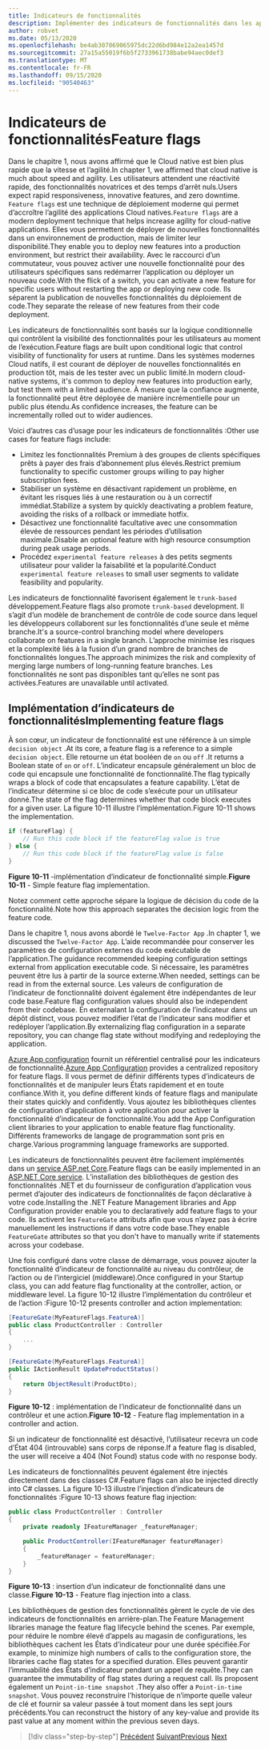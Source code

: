 ```yaml
---
title: Indicateurs de fonctionnalités
description: Implémenter des indicateurs de fonctionnalités dans les applications natives du Cloud en tirant parti de la configuration de Azure App
author: robvet
ms.date: 05/13/2020
ms.openlocfilehash: be4ab307069065975dc22d6bd984e12a2ea1457d
ms.sourcegitcommit: 27a15a55019f6b5f2733961738babe94aec0def3
ms.translationtype: MT
ms.contentlocale: fr-FR
ms.lasthandoff: 09/15/2020
ms.locfileid: "90540463"
---
```

# <a name="feature-flags"></a><span data-ttu-id="e0ab2-103">Indicateurs de fonctionnalités</span><span class="sxs-lookup"><span data-stu-id="e0ab2-103">Feature flags</span></span>

<span data-ttu-id="e0ab2-104">Dans le chapitre 1, nous avons affirmé que le Cloud native est bien plus rapide que la vitesse et l’agilité.</span><span class="sxs-lookup"><span data-stu-id="e0ab2-104">In chapter 1, we affirmed that cloud native is much about speed and agility.</span></span> <span data-ttu-id="e0ab2-105">Les utilisateurs attendent une réactivité rapide, des fonctionnalités novatrices et des temps d’arrêt nuls.</span><span class="sxs-lookup"><span data-stu-id="e0ab2-105">Users expect rapid responsiveness, innovative features, and zero downtime.</span></span> <span data-ttu-id="e0ab2-106">`Feature flags` est une technique de déploiement moderne qui permet d’accroître l’agilité des applications Cloud natives.</span><span class="sxs-lookup"><span data-stu-id="e0ab2-106">`Feature flags` are a modern deployment technique that helps increase agility for cloud-native applications.</span></span> <span data-ttu-id="e0ab2-107">Elles vous permettent de déployer de nouvelles fonctionnalités dans un environnement de production, mais de limiter leur disponibilité.</span><span class="sxs-lookup"><span data-stu-id="e0ab2-107">They enable you to deploy new features into a production environment, but restrict their availability.</span></span> <span data-ttu-id="e0ab2-108">Avec le raccourci d’un commutateur, vous pouvez activer une nouvelle fonctionnalité pour des utilisateurs spécifiques sans redémarrer l’application ou déployer un nouveau code.</span><span class="sxs-lookup"><span data-stu-id="e0ab2-108">With the flick of a switch, you can activate a new feature for specific users without restarting the app or deploying new code.</span></span> <span data-ttu-id="e0ab2-109">Ils séparent la publication de nouvelles fonctionnalités du déploiement de code.</span><span class="sxs-lookup"><span data-stu-id="e0ab2-109">They separate the release of new features from their code deployment.</span></span>

<span data-ttu-id="e0ab2-110">Les indicateurs de fonctionnalités sont basés sur la logique conditionnelle qui contrôlent la visibilité des fonctionnalités pour les utilisateurs au moment de l’exécution.</span><span class="sxs-lookup"><span data-stu-id="e0ab2-110">Feature flags are built upon conditional logic that control visibility of functionality for users at runtime.</span></span> <span data-ttu-id="e0ab2-111">Dans les systèmes modernes Cloud natifs, il est courant de déployer de nouvelles fonctionnalités en production tôt, mais de les tester avec un public limité.</span><span class="sxs-lookup"><span data-stu-id="e0ab2-111">In modern cloud-native systems, it's common to deploy new features into production early, but test them with a limited audience.</span></span> <span data-ttu-id="e0ab2-112">À mesure que la confiance augmente, la fonctionnalité peut être déployée de manière incrémentielle pour un public plus étendu.</span><span class="sxs-lookup"><span data-stu-id="e0ab2-112">As confidence increases, the feature can be incrementally rolled out to wider audiences.</span></span>

<span data-ttu-id="e0ab2-113">Voici d’autres cas d’usage pour les indicateurs de fonctionnalités :</span><span class="sxs-lookup"><span data-stu-id="e0ab2-113">Other use cases for feature flags include:</span></span>

- <span data-ttu-id="e0ab2-114">Limitez les fonctionnalités Premium à des groupes de clients spécifiques prêts à payer des frais d’abonnement plus élevés.</span><span class="sxs-lookup"><span data-stu-id="e0ab2-114">Restrict premium functionality to specific customer groups willing to pay higher subscription fees.</span></span>
- <span data-ttu-id="e0ab2-115">Stabiliser un système en désactivant rapidement un problème, en évitant les risques liés à une restauration ou à un correctif immédiat.</span><span class="sxs-lookup"><span data-stu-id="e0ab2-115">Stabilize a system by quickly deactivating a problem feature, avoiding the risks of a rollback or immediate hotfix.</span></span>
- <span data-ttu-id="e0ab2-116">Désactivez une fonctionnalité facultative avec une consommation élevée de ressources pendant les périodes d’utilisation maximale.</span><span class="sxs-lookup"><span data-stu-id="e0ab2-116">Disable an optional feature with high resource consumption during peak usage periods.</span></span>
- <span data-ttu-id="e0ab2-117">Procédez `experimental feature releases` à des petits segments utilisateur pour valider la faisabilité et la popularité.</span><span class="sxs-lookup"><span data-stu-id="e0ab2-117">Conduct `experimental feature releases` to small user segments to validate feasibility and popularity.</span></span>

<span data-ttu-id="e0ab2-118">Les indicateurs de fonctionnalité favorisent également le `trunk-based` développement.</span><span class="sxs-lookup"><span data-stu-id="e0ab2-118">Feature flags also promote `trunk-based` development.</span></span> <span data-ttu-id="e0ab2-119">Il s’agit d’un modèle de branchement de contrôle de code source dans lequel les développeurs collaborent sur les fonctionnalités d’une seule et même branche.</span><span class="sxs-lookup"><span data-stu-id="e0ab2-119">It's a source-control branching model where developers collaborate on features in a single branch.</span></span> <span data-ttu-id="e0ab2-120">L’approche minimise les risques et la complexité liés à la fusion d’un grand nombre de branches de fonctionnalités longues.</span><span class="sxs-lookup"><span data-stu-id="e0ab2-120">The approach minimizes the risk and complexity of merging large numbers of long-running feature branches.</span></span> <span data-ttu-id="e0ab2-121">Les fonctionnalités ne sont pas disponibles tant qu’elles ne sont pas activées.</span><span class="sxs-lookup"><span data-stu-id="e0ab2-121">Features are unavailable until activated.</span></span>

## <a name="implementing-feature-flags"></a><span data-ttu-id="e0ab2-122">Implémentation d’indicateurs de fonctionnalités</span><span class="sxs-lookup"><span data-stu-id="e0ab2-122">Implementing feature flags</span></span>

<span data-ttu-id="e0ab2-123">À son cœur, un indicateur de fonctionnalité est une référence à un simple `decision object` .</span><span class="sxs-lookup"><span data-stu-id="e0ab2-123">At its core, a feature flag is a reference to a simple `decision object`.</span></span> <span data-ttu-id="e0ab2-124">Elle retourne un état booléen de `on` ou `off` .</span><span class="sxs-lookup"><span data-stu-id="e0ab2-124">It returns a Boolean state of `on` or `off`.</span></span> <span data-ttu-id="e0ab2-125">L’indicateur encapsule généralement un bloc de code qui encapsule une fonctionnalité de fonctionnalité.</span><span class="sxs-lookup"><span data-stu-id="e0ab2-125">The flag typically wraps a block of code that encapsulates a feature capability.</span></span> <span data-ttu-id="e0ab2-126">L’état de l’indicateur détermine si ce bloc de code s’exécute pour un utilisateur donné.</span><span class="sxs-lookup"><span data-stu-id="e0ab2-126">The state of the flag determines whether that code block executes for a given user.</span></span> <span data-ttu-id="e0ab2-127">La figure 10-11 illustre l’implémentation.</span><span class="sxs-lookup"><span data-stu-id="e0ab2-127">Figure 10-11 shows the implementation.</span></span>

```csharp
if (featureFlag) {
    // Run this code block if the featureFlag value is true
} else {
    // Run this code block if the featureFlag value is false
}
```

<span data-ttu-id="e0ab2-128">**Figure 10-11** -implémentation d’indicateur de fonctionnalité simple.</span><span class="sxs-lookup"><span data-stu-id="e0ab2-128">**Figure 10-11** - Simple feature flag implementation.</span></span>

<span data-ttu-id="e0ab2-129">Notez comment cette approche sépare la logique de décision du code de la fonctionnalité.</span><span class="sxs-lookup"><span data-stu-id="e0ab2-129">Note how this approach separates the decision logic from the feature code.</span></span>

<span data-ttu-id="e0ab2-130">Dans le chapitre 1, nous avons abordé le `Twelve-Factor App` .</span><span class="sxs-lookup"><span data-stu-id="e0ab2-130">In chapter 1, we discussed the `Twelve-Factor App`.</span></span> <span data-ttu-id="e0ab2-131">L’aide recommandée pour conserver les paramètres de configuration externes du code exécutable de l’application.</span><span class="sxs-lookup"><span data-stu-id="e0ab2-131">The guidance recommended keeping configuration settings external from application executable code.</span></span> <span data-ttu-id="e0ab2-132">Si nécessaire, les paramètres peuvent être lus à partir de la source externe.</span><span class="sxs-lookup"><span data-stu-id="e0ab2-132">When needed, settings can be read in from the external source.</span></span> <span data-ttu-id="e0ab2-133">Les valeurs de configuration de l’indicateur de fonctionnalité doivent également être indépendantes de leur code base.</span><span class="sxs-lookup"><span data-stu-id="e0ab2-133">Feature flag configuration values should also be independent from their codebase.</span></span> <span data-ttu-id="e0ab2-134">En externalant la configuration de l’indicateur dans un dépôt distinct, vous pouvez modifier l’état de l’indicateur sans modifier et redéployer l’application.</span><span class="sxs-lookup"><span data-stu-id="e0ab2-134">By externalizing flag configuration in a separate repository, you can change flag state without modifying and redeploying the application.</span></span>

<span data-ttu-id="e0ab2-135">[Azure App configuration](https://docs.microsoft.com/azure/azure-app-configuration/overview) fournit un référentiel centralisé pour les indicateurs de fonctionnalité.</span><span class="sxs-lookup"><span data-stu-id="e0ab2-135">[Azure App Configuration](https://docs.microsoft.com/azure/azure-app-configuration/overview) provides a centralized repository for feature flags.</span></span> <span data-ttu-id="e0ab2-136">Il vous permet de définir différents types d’indicateurs de fonctionnalités et de manipuler leurs États rapidement et en toute confiance.</span><span class="sxs-lookup"><span data-stu-id="e0ab2-136">With it, you define different kinds of feature flags and manipulate their states quickly and confidently.</span></span> <span data-ttu-id="e0ab2-137">Vous ajoutez les bibliothèques clientes de configuration d’application à votre application pour activer la fonctionnalité d’indicateur de fonctionnalité.</span><span class="sxs-lookup"><span data-stu-id="e0ab2-137">You add the App Configuration client libraries to your application to enable feature flag functionality.</span></span> <span data-ttu-id="e0ab2-138">Différents frameworks de langage de programmation sont pris en charge.</span><span class="sxs-lookup"><span data-stu-id="e0ab2-138">Various programming language frameworks are supported.</span></span>

<span data-ttu-id="e0ab2-139">Les indicateurs de fonctionnalités peuvent être facilement implémentés dans un [service ASP.net Core](https://docs.microsoft.com/azure/azure-app-configuration/use-feature-flags-dotnet-core).</span><span class="sxs-lookup"><span data-stu-id="e0ab2-139">Feature flags can be easily implemented in an [ASP.NET Core service](https://docs.microsoft.com/azure/azure-app-configuration/use-feature-flags-dotnet-core).</span></span> <span data-ttu-id="e0ab2-140">L’installation des bibliothèques de gestion des fonctionnalités .NET et du fournisseur de configuration d’application vous permet d’ajouter des indicateurs de fonctionnalités de façon déclarative à votre code.</span><span class="sxs-lookup"><span data-stu-id="e0ab2-140">Installing the .NET Feature Management libraries and App Configuration provider enable you to declaratively add feature flags to your code.</span></span> <span data-ttu-id="e0ab2-141">Ils activent les `FeatureGate` attributs afin que vous n’ayez pas à écrire manuellement les instructions if dans votre code base.</span><span class="sxs-lookup"><span data-stu-id="e0ab2-141">They enable `FeatureGate` attributes so that you don't have to manually write if statements across your codebase.</span></span>

<span data-ttu-id="e0ab2-142">Une fois configuré dans votre classe de démarrage, vous pouvez ajouter la fonctionnalité d’indicateur de fonctionnalité au niveau du contrôleur, de l’action ou de l’intergiciel (middleware).</span><span class="sxs-lookup"><span data-stu-id="e0ab2-142">Once configured in your Startup class, you can add feature flag functionality at the controller, action, or middleware level.</span></span> <span data-ttu-id="e0ab2-143">La figure 10-12 illustre l’implémentation du contrôleur et de l’action :</span><span class="sxs-lookup"><span data-stu-id="e0ab2-143">Figure 10-12 presents controller and action implementation:</span></span>

```csharp
[FeatureGate(MyFeatureFlags.FeatureA)]
public class ProductController : Controller
{
    ...
}
```

```csharp
[FeatureGate(MyFeatureFlags.FeatureA)]
public IActionResult UpdateProductStatus()
{
    return ObjectResult(ProductDto);
}
```

<span data-ttu-id="e0ab2-144">**Figure 10-12** : implémentation de l’indicateur de fonctionnalité dans un contrôleur et une action.</span><span class="sxs-lookup"><span data-stu-id="e0ab2-144">**Figure 10-12** - Feature flag implementation in a controller and action.</span></span>

<span data-ttu-id="e0ab2-145">Si un indicateur de fonctionnalité est désactivé, l’utilisateur recevra un code d’État 404 (introuvable) sans corps de réponse.</span><span class="sxs-lookup"><span data-stu-id="e0ab2-145">If a feature flag is disabled, the user will receive a 404 (Not Found) status code with no response body.</span></span>

<span data-ttu-id="e0ab2-146">Les indicateurs de fonctionnalités peuvent également être injectés directement dans des classes C#.</span><span class="sxs-lookup"><span data-stu-id="e0ab2-146">Feature flags can also be injected directly into C# classes.</span></span> <span data-ttu-id="e0ab2-147">La figure 10-13 illustre l’injection d’indicateurs de fonctionnalités :</span><span class="sxs-lookup"><span data-stu-id="e0ab2-147">Figure 10-13 shows feature flag injection:</span></span>

```csharp
public class ProductController : Controller
{
    private readonly IFeatureManager _featureManager;

    public ProductController(IFeatureManager featureManager)
    {
        _featureManager = featureManager;
    }
}
```

<span data-ttu-id="e0ab2-148">**Figure 10-13** : insertion d’un indicateur de fonctionnalité dans une classe.</span><span class="sxs-lookup"><span data-stu-id="e0ab2-148">**Figure 10-13** - Feature flag injection into a class.</span></span>

<span data-ttu-id="e0ab2-149">Les bibliothèques de gestion des fonctionnalités gèrent le cycle de vie des indicateurs de fonctionnalités en arrière-plan.</span><span class="sxs-lookup"><span data-stu-id="e0ab2-149">The Feature Management libraries manage the feature flag lifecycle behind the scenes.</span></span> <span data-ttu-id="e0ab2-150">Par exemple, pour réduire le nombre élevé d’appels au magasin de configurations, les bibliothèques cachent les États d’indicateur pour une durée spécifiée.</span><span class="sxs-lookup"><span data-stu-id="e0ab2-150">For example, to minimize high numbers of calls to the configuration store, the libraries cache flag states for a specified duration.</span></span> <span data-ttu-id="e0ab2-151">Elles peuvent garantir l’immuabilité des États d’indicateur pendant un appel de requête.</span><span class="sxs-lookup"><span data-stu-id="e0ab2-151">They can guarantee the immutability of flag states during a request call.</span></span> <span data-ttu-id="e0ab2-152">Ils proposent également un `Point-in-time snapshot` .</span><span class="sxs-lookup"><span data-stu-id="e0ab2-152">They also offer a `Point-in-time snapshot`.</span></span> <span data-ttu-id="e0ab2-153">Vous pouvez reconstruire l’historique de n’importe quelle valeur de clé et fournir sa valeur passée à tout moment dans les sept jours précédents.</span><span class="sxs-lookup"><span data-stu-id="e0ab2-153">You can reconstruct the history of any key-value and provide its past value at any moment within the previous seven days.</span></span>

>[!div class="step-by-step"]
><span data-ttu-id="e0ab2-154">[Précédent](devops.md) 
> [Suivant](infrastructure-as-code.md)</span><span class="sxs-lookup"><span data-stu-id="e0ab2-154">[Previous](devops.md)
[Next](infrastructure-as-code.md)</span></span>
